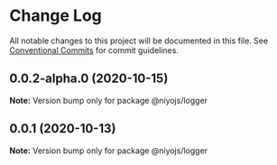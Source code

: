 # Change Log

All notable changes to this project will be documented in this file.
See [Conventional Commits](https://conventionalcommits.org) for commit guidelines.

## 0.0.2-alpha.0 (2020-10-15)

**Note:** Version bump only for package @niyojs/logger





## 0.0.1 (2020-10-13)

**Note:** Version bump only for package @niyojs/logger
